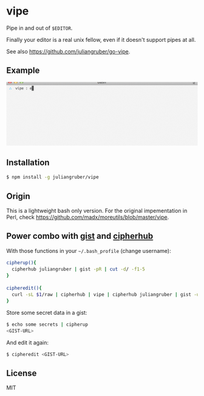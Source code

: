 
# vipe

  Pipe in and out of `$EDITOR`.

  Finally your editor is a real unix fellow, even if it doesn't support pipes at all.
  
  See also https://github.com/juliangruber/go-vipe.

## Example

![demo](vipe-demo.gif)

## Installation

```bash
$ npm install -g juliangruber/vipe
```

## Origin

This is a lightweight bash only version. For the original impementation in
Perl, check https://github.com/madx/moreutils/blob/master/vipe.

## Power combo with [gist](https://github.com/defunkt/gist) and [cipherhub](https://github.com/substack/cipherhub)

  With those functions in your `~/.bash_profile` (change username):

```bash
cipherup(){
  cipherhub juliangruber | gist -pR | cut -d/ -f1-5
}

cipheredit(){
  curl -sL $1/raw | cipherhub | vipe | cipherhub juliangruber | gist -u $1
}
```

  Store some secret data in a gist:

```bash
$ echo some secrets | cipherup
<GIST-URL>
```

  And edit it again:

```bash
$ cipheredit <GIST-URL>
```

## License

  MIT

